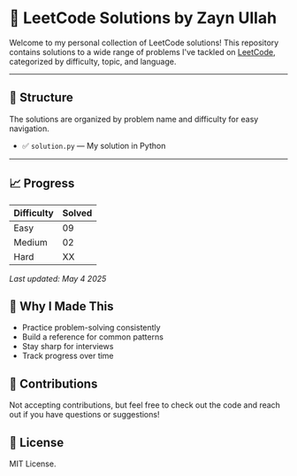 # 🧠 LeetCode Solutions by Zayn Ullah

Welcome to my personal collection of LeetCode solutions! This repository contains solutions to a wide range of problems I've tackled on [LeetCode](https://leetcode.com), categorized by difficulty, topic, and language.

---

## 📁 Structure

The solutions are organized by problem name and difficulty for easy navigation.

- ✅ `solution.py` — My solution in Python

---

## 📈 Progress

| Difficulty | Solved |
|------------|--------|
| Easy       | 09     |
| Medium     | 02     |
| Hard       | XX     |

_Last updated: May 4 2025_

## 🧪 Why I Made This

- Practice problem-solving consistently  
- Build a reference for common patterns  
- Stay sharp for interviews  
- Track progress over time

## 🤝 Contributions

Not accepting contributions, but feel free to check out the code and reach out if you have questions or suggestions!

## 📄 License

MIT License.
